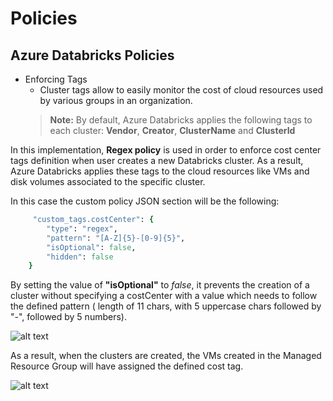 # Policies
## Azure Databricks Policies
* Enforcing Tags
    * Cluster tags allow to easily monitor the cost of cloud resources used by various groups in an organization. 
    >**Note:** By default, Azure Databricks applies the following tags to each cluster: **Vendor**, **Creator**, **ClusterName** and **ClusterId**


In this implementation, **Regex policy** is used in order to enforce cost center tags definition when user creates a new Databricks cluster. As a result, Azure Databricks applies these tags to the cloud resources like VMs and disk volumes associated to the specific cluster. 

 In this case the custom policy JSON section will be the following: 

~~~ruby
     "custom_tags.costCenter": {
        "type": "regex",
        "pattern": "[A-Z]{5}-[0-9]{5}",
        "isOptional": false,
        "hidden": false
    } 
~~~
By setting the value of **"isOptional"** to *false*, it prevents the creation of a cluster without specifying a costCenter with a value which needs to follow the defined pattern ( length of 11 chars, with 5 uppercase chars followed by "-", followed by 5 numbers). 

![alt text](C:\Users\xigyenge\Desktop\ESA\data-node-1\code\policies\CostCenterDefined-Portal.png "Cost Center Definition")

As a result, when the clusters are created, the VMs created in the Managed Resource Group will have assigned the defined cost tag. 

![alt text](C:\Users\xigyenge\Desktop\ESA\data-node-1\code\policies\CostCenterDefined-Portal.png "Associated VMs with the cost center assigned")